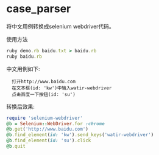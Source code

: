 case_parser
===========

将中文用例转换成selenium webdriver代码。

使用方法

```ruby
ruby demo.rb baidu.txt > baidu.rb
ruby baidu.rb
```

中文用例如下:

```
  打开http://www.baidu.com
  在文本框(id: 'kw')中输入watir-webdriver
  点击百度一下按钮(id: 'su')
```

转换后效果:

```ruby
require 'selenium-webdriver'
@b = Selenium::WebDriver.for :chrome
@b.get('http://www.baidu.com')
@b.find_element(id: 'kw').send_keys('watir-webdriver')
@b.find_element(id: 'su').click
@b.quit
```




